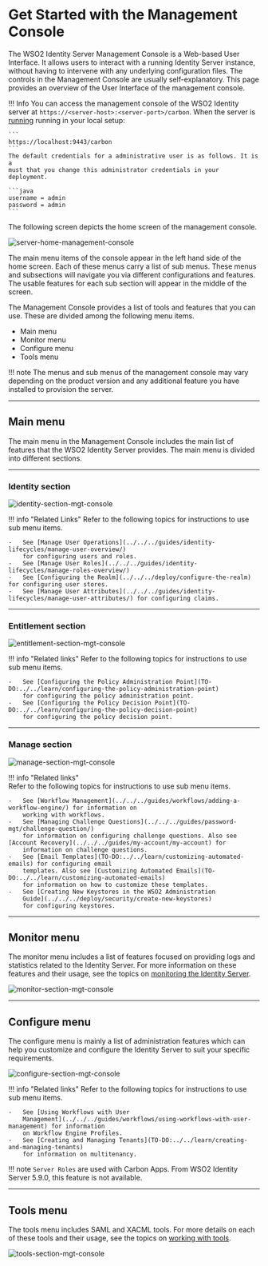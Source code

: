 # Get Started with the Management Console

The WSO2 Identity Server Management Console is a Web-based User
Interface. It allows users to interact with a running Identity Server
instance, without having to intervene with any underlying
configuration files. The controls in the Management Console are usually
self-explanatory. This page provides an overview of the User Interface of the 
management console. 

!!! Info 
    You can access the management console of the WSO2 Identity
    server at `https://<server-host>:<server-port>/carbon`. When the server
    is [running](../../../deply/get-started/run-the-product)
    running in your local setup:
            
    ```
    https://localhost:9443/carbon
    ```
    The default credentials for a administrative user is as follows. It is a
    must that you change this administrator credentials in your deployment.
    
    ```java
    username = admin
    password = admin
    ```

The following screen depicts the home screen of the management console.

![server-home-management-console](../../assets/img/deploy/server_home_management_console.png)

The main menu items of the console appear in the left hand side of the 
home screen. Each of these menus carry a list of sub menus. These menus and subsections will 
navigate you via different configurations and features. The usable features for each
sub section will appear in the middle of the screen. 

The Management Console provides a list of tools and
features that you can use. These are divided among the following menu items.

-   Main menu
-   Monitor menu
-   Configure menu
-   Tools menu

!!! note
    The menus and sub menus of the management console may vary depending on the 
    product version and any additional feature you have installed to provision the
    server.

---

## Main menu

The main menu in the Management Console includes the main list of
features that the WSO2 Identity Server provides. The main menu is
divided into different sections.

---

### Identity section

![identity-section-mgt-console](../../assets/img/deploy/identity-section-mgt-console.png)

!!! info "Related Links"
    Refer to the following topics for instructions to use sub menu items.
    
    -   See [Manage User Operations](../../../guides/identity-lifecycles/manage-user-overview/) 
        for configuring users and roles. 
    -   See [Manage User Roles](../../../guides/identity-lifecycles/manage-roles-overview/)
    -   See [Configuring the Realm](../../../deploy/configure-the-realm) for configuring user stores.
    -   See [Manage User Attributes](../../../guides/identity-lifecycles/manage-user-attributes/) for configuring claims.

---

### Entitlement section

![entitlement-section-mgt-console](../../assets/img/deploy/entitlement-section-mgt-console.png)

!!! info "Related links"
    Refer to the following topics for instructions to use sub menu items.
    
    -   See [Configuring the Policy Administration Point](TO-DO:../../learn/configuring-the-policy-administration-point) 
        for configuring the policy administration point.
    -   See [Configuring the Policy Decision Point](TO-DO:../../learn/configuring-the-policy-decision-point) 
        for configuring the policy decision point.

---

### Manage section

![manage-section-mgt-console](../../assets/img/deploy/manage-section-mgt-console.png)

!!! info "Related links"  
    Refer to the following topics for instructions to use sub menu items.

    -   See [Workflow Management](../../../guides/workflows/adding-a-workflow-engine/) for information on
        working with workflows.
    -   See [Managing Challenge Questions](../../../guides/password-mgt/challenge-question/)
        for information on configuring challenge questions. Also see [Account Recovery](../../../guides/my-account/my-account) for
        information on challenge questions.
    -   See [Email Templates](TO-DO:../../learn/customizing-automated-emails) for configuring email
        templates. Also see [Customizing Automated Emails](TO-DO:../../learn/customizing-automated-emails)
        for information on how to customize these templates.
    -   See [Creating New Keystores in the WSO2 Administration
        Guide](../../../deploy/security/create-new-keystores)
        for configuring keystores.

---

## Monitor menu

The monitor menu includes a list of features focused on providing logs
and statistics related to the Identity Server. For more
information on these features and their usage, see the topics on
[monitoring the Identity Server](../../../deploy/monitor/monitor-the-identity-server).


![monitor-section-mgt-console](../../assets/img/deploy/monitor-section-mgt-console.png)

---

## Configure menu

The configure menu is mainly a list of administration features which can
help you customize and configure the Identity Server to suit your
specific requirements.

![configure-section-mgt-console](../../assets/img/deploy/configure-section-mgt-console.png)

!!! info "Related links"
    Refer to the following topics for instructions to use sub menu items.

    -   See [Using Workflows with User
        Management](../../../guides/workflows/using-workflows-with-user-management) for information
        on Workflow Engine Profiles.
    -   See [Creating and Managing Tenants](TO-DO:../../learn/creating-and-managing-tenants)
        for information on multitenancy.

!!! note
    `Server Roles` are used with Carbon Apps. From WSO2 Identity Server 5.9.0, this feature is not available.

---

## Tools menu

The tools menu includes SAML and XACML tools. For more details on each
of these tools and their usage, see the topics on [working with tools](TO-DO:../../administer/using-tools).


![tools-section-mgt-console](../../assets/img/deploy/tools-section-mgt-console.png)
